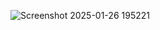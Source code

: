 ![Screenshot 2025-01-26 195221](https://github.com/user-attachments/assets/5ffd9fe5-dde6-4d87-983e-8bdafdd8cd6c)
